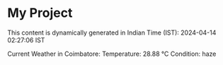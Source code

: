 # My Project

This content is dynamically generated in Indian Time (IST): 2024-04-14 02:27:06 IST


Current Weather in Coimbatore:
Temperature: 28.88 °C
Condition: haze
